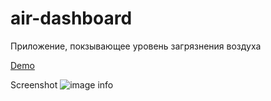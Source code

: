 # air-dashboard

Приложение, покзывающее уровень загрязнения воздуха

[Demo](https://anzhelaabitova.github.io/air-dashboard/)

Screenshot ![image info](https://anzhelaabitova.github.io/air-dashboard/screenshot.png)